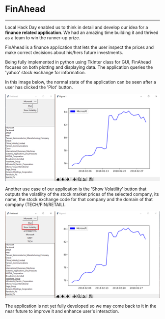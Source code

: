 # FinAhead
---

Local Hack Day enabled us to think in detail and develop our idea
for a **finance related application**. We had an amazing time building it
and thrived as a team to win the runner-up prize.

  FinAhead is a finance application that lets the user inspect the prices
  and make correct decisions about his/hers future investments.

Being fully implemented in python using TkInter class for GUI, FinAhead focuses
on both plotting and displaying data. The application queries the 'yahoo' stock exchange
for information.

  In this image below, the normal state of the application can be seen after a user
  has clicked the 'Plot' button.
  
  

![alt text](https://github.com/Horiapavel98/Local-Hack-Day/blob/master/images/FinAhead_present.png)



  Another use case of our application is the 'Show Volatility' button that outputs
  the volatility of the stock market prices of the selected company, its name, the stock
  exchange code for that company and the domain of that company (TECH/FIN/RETAIL).
  
  
  
![alt text](https://github.com/Horiapavel98/Local-Hack-Day/blob/master/images/FinAhead_example.png)

The application is not yet fully developed so we may come back to it in the near future to improve it and enhance user's interaction.
